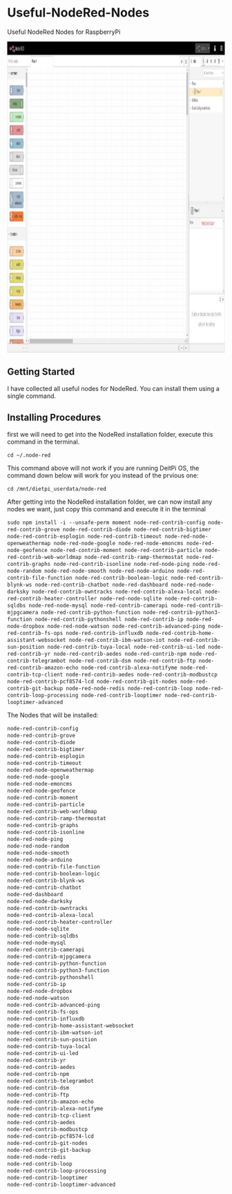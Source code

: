 # Useful-NodeRed-Nodes
Useful NodeRed Nodes for RaspberryPi

<img src="./Pictures/NodeRed.jpg" width="1050" height="720">

## Getting Started
I have collected all useful nodes for NodeRed. You can install them using a single command.

## Installing Procedures

first we will need to get into the NodeRed installation folder, execute this command in the terminal.
```
cd ~/.node-red
```
This command above will not work if you are running DeitPi OS, the command down below will work for you instead of the prvious one:
```
cd /mnt/dietpi_userdata/node-red
```
After getting into the NodeRed installation folder, we can now install any nodes we want, just copy this command and execute it in the terminal

```
sudo npm install -i --unsafe-perm moment node-red-contrib-config node-red-contrib-grove node-red-contrib-diode node-red-contrib-bigtimer node-red-contrib-esplogin node-red-contrib-timeout node-red-node-openweathermap node-red-node-google node-red-node-emoncms node-red-node-geofence node-red-contrib-moment node-red-contrib-particle node-red-contrib-web-worldmap node-red-contrib-ramp-thermostat node-red-contrib-graphs node-red-contrib-isonline node-red-node-ping node-red-node-random node-red-node-smooth node-red-node-arduino node-red-contrib-file-function node-red-contrib-boolean-logic node-red-contrib-blynk-ws node-red-contrib-chatbot node-red-dashboard node-red-node-darksky node-red-contrib-owntracks node-red-contrib-alexa-local node-red-contrib-heater-controller node-red-node-sqlite node-red-contrib-sqldbs node-red-node-mysql node-red-contrib-camerapi node-red-contrib-mjpgcamera node-red-contrib-python-function node-red-contrib-python3-function node-red-contrib-pythonshell node-red-contrib-ip node-red-node-dropbox node-red-node-watson node-red-contrib-advanced-ping node-red-contrib-fs-ops node-red-contrib-influxdb node-red-contrib-home-assistant-websocket node-red-contrib-ibm-watson-iot node-red-contrib-sun-position node-red-contrib-tuya-local node-red-contrib-ui-led node-red-contrib-yr node-red-contrib-aedes node-red-contrib-npm node-red-contrib-telegrambot node-red-contrib-dsm node-red-contrib-ftp node-red-contrib-amazon-echo node-red-contrib-alexa-notifyme node-red-contrib-tcp-client node-red-contrib-aedes node-red-contrib-modbustcp node-red-contrib-pcf8574-lcd node-red-contrib-git-nodes node-red-contrib-git-backup node-red-node-redis node-red-contrib-loop node-red-contrib-loop-processing node-red-contrib-looptimer node-red-contrib-looptimer-advanced
```

The Nodes that will be installed:
```
node-red-contrib-config
node-red-contrib-grove
node-red-contrib-diode
node-red-contrib-bigtimer
node-red-contrib-esplogin
node-red-contrib-timeout
node-red-node-openweathermap
node-red-node-google
node-red-node-emoncms
node-red-node-geofence
node-red-contrib-moment
node-red-contrib-particle
node-red-contrib-web-worldmap
node-red-contrib-ramp-thermostat
node-red-contrib-graphs
node-red-contrib-isonline
node-red-node-ping
node-red-node-random
node-red-node-smooth
node-red-node-arduino
node-red-contrib-file-function
node-red-contrib-boolean-logic
node-red-contrib-blynk-ws
node-red-contrib-chatbot
node-red-dashboard
node-red-node-darksky
node-red-contrib-owntracks
node-red-contrib-alexa-local
node-red-contrib-heater-controller
node-red-node-sqlite
node-red-contrib-sqldbs
node-red-node-mysql
node-red-contrib-camerapi
node-red-contrib-mjpgcamera
node-red-contrib-python-function
node-red-contrib-python3-function
node-red-contrib-pythonshell
node-red-contrib-ip
node-red-node-dropbox
node-red-node-watson
node-red-contrib-advanced-ping
node-red-contrib-fs-ops
node-red-contrib-influxdb
node-red-contrib-home-assistant-websocket
node-red-contrib-ibm-watson-iot
node-red-contrib-sun-position
node-red-contrib-tuya-local
node-red-contrib-ui-led
node-red-contrib-yr
node-red-contrib-aedes
node-red-contrib-npm
node-red-contrib-telegrambot
node-red-contrib-dsm
node-red-contrib-ftp
node-red-contrib-amazon-echo
node-red-contrib-alexa-notifyme
node-red-contrib-tcp-client
node-red-contrib-aedes
node-red-contrib-modbustcp
node-red-contrib-pcf8574-lcd
node-red-contrib-git-nodes
node-red-contrib-git-backup
node-red-node-redis
node-red-contrib-loop
node-red-contrib-loop-processing
node-red-contrib-looptimer
node-red-contrib-looptimer-advanced
```
